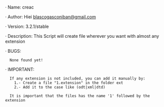 · Name: creac

· Author: Hiei <blascogasconiban@gmail.com>

· Version: 3.2.1/stable

· Description:
              This Script will create file wherever you want with almost any extension


· BUGS:         
	     
      None found yet!


· IMPORTANT:
               
               
      If any extension is not included, you can add it manually by:
        1.- Create a file "1.extension" in the folder ext
        2.- Add it to the case like (odt|xml|dtd)
      
      It is important that the files has the name '1' followed by the extension

